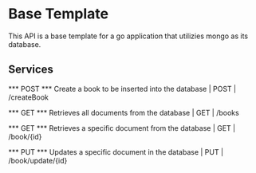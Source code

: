 # Base Template
This API is a base template for a go application that utilizies mongo as its database.

## Services

*** POST *** Create a book to be inserted into the database | POST | /createBook

*** GET *** Retrieves all documents from the database | GET | /books

*** GET *** Retrieves a specific document from the database | GET | /book/{id}

*** PUT *** Updates a specific document in the database | PUT | /book/update/{id}
